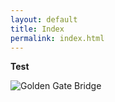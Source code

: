 ```yaml
---
layout: default
title: Index
permalink: index.html
---
```


**Test**

![Golden Gate Bridge](../images/golden-gate.jpg)

